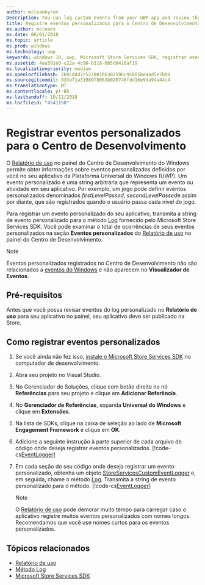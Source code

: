 ```yaml
---
author: mcleanbyron
Description: You can log custom events from your UWP app and review those events in the Usage report on the Windows Dev Center dashboard.
title: Registre eventos personalizados para o Centro de Desenvolvimento
ms.author: mcleans
ms.date: 06/01/2018
ms.topic: article
ms.prod: windows
ms.technology: uwp
keywords: windows 10, uwp, Microsoft Store Services SDK, registrar eventos
ms.assetid: 4aa591e0-c22a-4c90-b316-0b5d0410af19
ms.localizationpriority: medium
ms.openlocfilehash: 2b9cd4d7c527001bb382596c9c805be4ad5e7b08
ms.sourcegitcommit: 933e71a31989f8063b020746fdd16e9da94a44c4
ms.translationtype: MT
ms.contentlocale: pt-BR
ms.lasthandoff: 10/11/2018
ms.locfileid: "4541158"
---
```

# <a name="log-custom-events-for-dev-center"></a>Registrar eventos personalizados para o Centro de Desenvolvimento

O [Relatório de uso](https://msdn.microsoft.com/windows/uwp/publish/usage-report) no painel do Centro de Desenvolvimento do Windows permite obter informações sobre eventos personalizados definidos por você no seu aplicativo da Plataforma Universal do Windows (UWP). Um evento personalizado é uma string arbitrária que representa um evento ou atividade em seu aplicativo. Por exemplo, um jogo pode definir eventos personalizados denominados *firstLevelPassed*, *secondLevelPassed*e assim por diante, que são registrados quando o usuário passa cada nível do jogo.

Para registrar um evento personalizado do seu aplicativo, transmita a string de evento personalizado para o método [Log](https://docs.microsoft.com/uwp/api/microsoft.services.store.engagement.storeservicescustomeventlogger.log) fornecido pelo Microsoft Store Services SDK. Você pode examinar o total de ocorrências de seus eventos personalizados na seção **Eventos personalizados** do [Relatório de uso](https://msdn.microsoft.com/windows/uwp/publish/usage-report) no painel do Centro de Desenvolvimento.

> [!NOTE]
> Eventos personalizados registrados no Centro de Desenvolvimento não são relacionados a [eventos do Windows](https://msdn.microsoft.com/library/windows/desktop/aa964766.aspx) e não aparecem no **Visualizador de Eventos**.

## <a name="prerequisites"></a>Pré-requisitos

Antes que você possa revisar eventos do log personalizado no **Relatório de uso** para seu aplicativo no painel, seu aplicativo deve ser publicado na Store.

## <a name="how-to-log-custom-events"></a>Como registrar eventos personalizados

1. Se você ainda não fez isso, [instale o Microsoft Store Services SDK](microsoft-store-services-sdk.md#install-the-sdk) no computador de desenvolvimento.

2. Abra seu projeto no Visual Studio.

3. No Gerenciador de Soluções, clique com botão direito no nó **Referências** para seu projeto e clique em **Adicionar Referência**.

4. No **Gerenciador de Referências**, expanda **Universal do Windows** e clique em **Extensões**.

5. Na lista de SDKs, clique na caixa de seleção ao lado de **Microsoft Engagement Framework** e clique em **OK**.

6. Adicione a seguinte instrução à parte superior de cada arquivo de código onde deseja registrar eventos personalizados.
    [!code-cs[EventLogger](./code/StoreSDKSamples/cs/LogEvents.cs#EngagementNamespace)]

7. Em cada seção do seu código onde deseja registrar um evento personalizado, obtenha um objeto [StoreServicesCustomEventLogger](https://docs.microsoft.com/uwp/api/microsoft.services.store.engagement.storeservicescustomeventlogger.log) e, em seguida, chame o método [Log](https://docs.microsoft.com/uwp/api/microsoft.services.store.engagement.storeservicescustomeventlogger.log). Transmita a string de evento personalizado para o método.
    [!code-cs[EventLogger](./code/StoreSDKSamples/cs/LogEvents.cs#Log)]

    > [!NOTE]
    > O [Relatório de uso](https://msdn.microsoft.com/windows/uwp/publish/usage-report) pode demorar muito tempo para carregar caso o aplicativo registre muitos eventos personalizados com nomes longos. Recomendamos que você use nomes curtos para os eventos personalizados. 

## <a name="related-topics"></a>Tópicos relacionados

* [Relatório de uso](https://msdn.microsoft.com/windows/uwp/publish/usage-report)
* [Método Log](https://docs.microsoft.com/uwp/api/microsoft.services.store.engagement.storeservicescustomeventlogger.log)
* [Microsoft Store Services SDK](https://msdn.microsoft.com/windows/uwp/monetize/microsoft-store-services-sdk)
